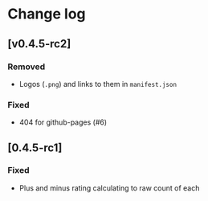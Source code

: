 # Change log

## [v0.4.5-rc2]

### Removed

- Logos (`.png`) and links to them in `manifest.json`

### Fixed

- 404 for github-pages (#6)

## [0.4.5-rc1]

### Fixed

- Plus and minus rating calculating to raw count of each

